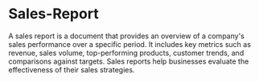 # Sales-Report
A sales report is a document that provides an overview of a company's sales performance over a specific period. It includes key metrics such as revenue, sales volume, top-performing products, customer trends, and comparisons against targets.  Sales reports help businesses evaluate the effectiveness of their sales strategies.
